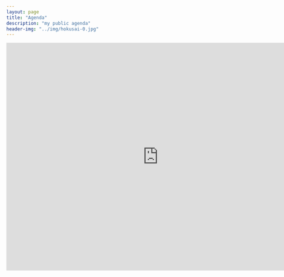 ```yaml
---
layout: page
title: "Agenda"
description: "my public agenda"
header-img: "../img/hokusai-0.jpg"
---
```


<iframe src="https://www.google.com/calendar/embed?height=600&amp;wkst=1&amp;bgcolor=%23FFFFFF&amp;src=4np91spehrakmi4hcoc4vrmfj4%40group.calendar.google.com&amp;color=%232F6309&amp;ctz=Europe%2FParis" style=" border-width:0 " width="800" height="600" frameborder="0" scrolling="no"></iframe>
